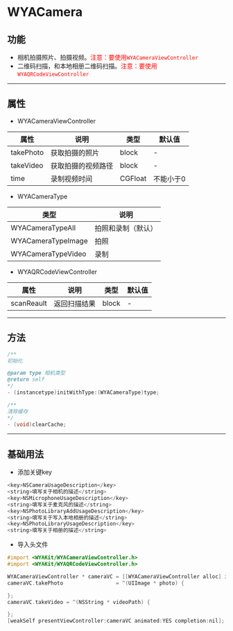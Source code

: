 # WYACamera
## 功能
- 相机拍摄照片、拍摄视频。<font color="red">注意：要使用`WYACameraViewController`</font>
- 二维码扫描，和本地相册二维码扫描。<font color="red">注意：要使用`WYAQRCodeViewController`</font>

---

## 属性
- WYACameraViewController

属性 | 说明 | 类型 | 默认值
---|---|---|---
takePhoto|获取拍摄的照片|block|-
takeVideo|获取拍摄的视频路径|block|-
time|录制视频时间|CGFloat|不能小于0

- WYACameraType

类型 | 说明
---|---
WYACameraTypeAll|拍照和录制（默认）
WYACameraTypeImage|拍照
WYACameraTypeVideo|录制

- WYAQRCodeViewController

属性 | 说明 | 类型 | 默认值
---|---|---|---
scanReault|返回扫描结果|block|-

---

## 方法
```objective-c
/**
初始化

@param type 相机类型
@return self
*/
- (instancetype)initWithType:(WYACameraType)type;

/**
清除缓存
*/
- (void)clearCache;
```
---

## 基础用法
- 添加关键key

```objective-c
<key>NSCameraUsageDescription</key>
<string>填写关于相机的描述</string>
<key>NSMicrophoneUsageDescription</key>
<string>填写关于麦克风的描述</string>
<key>NSPhotoLibraryAddUsageDescription</key>
<string>填写关于写入本地相册的描述</string>
<key>NSPhotoLibraryUsageDescription</key>
<string>填写关于相册的描述</string>
```

- 导入头文件

```objective-c
#import <WYAKit/WYACameraViewController.h>
#import <WYAKit/WYAQRCodeViewController.h>
```
```objective-c
WYACameraViewController * cameraVC = [[WYACameraViewController alloc] initWithType:self.type];
cameraVC.takePhoto                 = ^(UIImage * photo) {

};
cameraVC.takeVideo = ^(NSString * videoPath) {

};
[weakSelf presentViewController:cameraVC animated:YES completion:nil];
```
